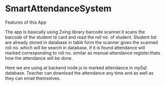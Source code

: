 # SmartAttendanceSystem

Features of this App

The app is basically using Zxing library barcode scanner.it scans the barcode of the student id card and read the roll no. of student.
Student list are already stored in database in table form the scanner gives the scanned roll no. which will be search in database. if it is found attendance will marked corresponding to roll no. similar as manual attendance register.thats how the attendance will be done.

Here we are using at backend node.js to marked attendance in mySql database.
Teacher can download the attendance any time and as well as they can email themselves.
